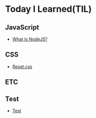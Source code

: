 # Today I Learned(TIL)

## JavaScript

- [What Is NodeJS?](https://github.com/wowba/TIL/blob/main/JavaScript/whatisnodejs.md)

## CSS

- [Reset.css](https://github.com/wowba/TIL/blob/main/CSS/reset.css.md)

## ETC

## Test

- [Test](https://github.com/wowba/TIL/blob/main/Test/test.md)
